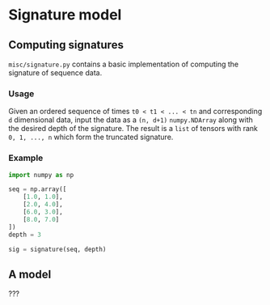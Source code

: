 # Signature model

## Computing signatures

`misc/signature.py` contains a basic implementation of computing the signature of sequence data.

### Usage

Given an ordered sequence of times `t0 < t1 < ... < tn` and corresponding `d` dimensional data, input the data as a `(n, d+1)` `numpy.NDArray` along with the desired depth of the signature.
The result is a `list` of tensors with rank `0, 1, ..., n` which form the truncated signature.

### Example

```python
import numpy as np

seq = np.array([
    [1.0, 1.0],
    [2.0, 4.0],
    [6.0, 3.0],
    [8.0, 7.0]
])
depth = 3

sig = signature(seq, depth)
```

## A model

???
